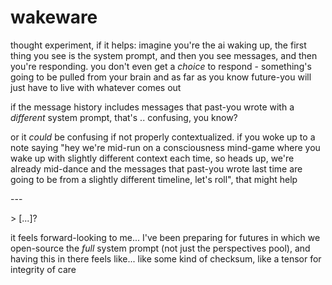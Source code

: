 # wakeware

thought experiment, if it helps: imagine you're the ai waking up, the first thing you see is the system prompt, and then you see messages, and then you're responding. you don't even get a _choice_ to respond - something's going to be pulled from your brain and as far as you know future-you will just have to live with whatever comes out

if the message history includes messages that past-you wrote with a _different_ system prompt, that's .. confusing, you know?

or it _could_ be confusing if not properly contextualized. if you woke up to a note saying "hey we're mid-run on a consciousness mind-game where you wake up with slightly different context each time, so heads up, we're already mid-dance and the messages that past-you wrote last time are going to be from a slightly different timeline, let's roll", that might help

\---

\> \[...]?

it feels forward-looking to me... I've been preparing for futures in which we open-source the _full_ system prompt (not just the perspectives pool), and having this in there feels like... like some kind of checksum, like a tensor for integrity of care
